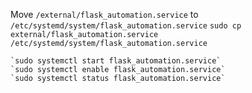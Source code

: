 Move `/external/flask_automation.service` to `/etc/systemd/system/flask_automation.service`
    `sudo cp external/flask_automation.service /etc/systemd/system/flask_automation.service`
    
    `sudo systemctl start flask_automation.service`
    `sudo systemctl enable flask_automation.service`
    `sudo systemctl status flask_automation.service`